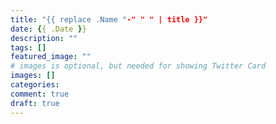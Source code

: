 ```yaml
---
title: "{{ replace .Name "-" " " | title }}"
date: {{ .Date }}
description: ""
tags: []
featured_image: ""
# images is optional, but needed for showing Twitter Card
images: []
categories:
comment: true
draft: true
---
```

